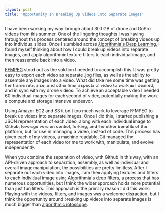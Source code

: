```yaml
---
layout: post
title: 'Opportunity In Breaking Up Videos Into Separate Images'
---
```

<p>I have been working my way through about 300 GB of drone and GoPro videos from this summer. One of the lingering thoughts I was having throughout this process centered around the concept of breaking videos up into individual slides. Once I stumbled across <a href="https://algorithmia.com/algorithms/deeplearning/DeepFilter">Algorithmia's Deep Learning</a>, I found myself thinking about how I could break up videos into separate images, and apply algorithmic texture filters to each individual image, and then reassemble back into a video.</p>
<p><a href="https://ffmpeg.org/">FFMPEG</a> stood out as the solution I needed to accomplish this. It was pretty easy to export each video as separate .jpg files, as well as the ability to assemble any images into a video. What did take me some time was getting the frame rate, size, and other finer aspects of video to work as I desired, and in sync with my drone videos. To achieve an acceptable video I needed 60 individual images for each second of video, potentially making the work a compute and storage intensive endeavor.</p>
<p>Using Amazon EC2 and S3 it isn't too much work to leverage FFMPEG to break up videos into separate images. Once I did this, I started publishing a JSON representation of each video, along with each individual image to Github, leverage version control, forking, and the other benefits of the platform, but for use in managing a video, instead of code. This process has given each of my videos, a machine readable, Git managed the representation of each video for me to work with, manipulate, and evolve independently.&nbsp;</p>
<p>When you combine the separation of video, with Github in this way, with an API-driven&nbsp;approach to separation, assembly, as well as individual and overall image manipulation, the possibilities are pretty limitless. After I separate out each video into images, I am then applying textures and filters to each individual image using Algorithmia's deep filters, a process that has numerous opportunities, but I think the wider approach holds more potential than just fun filters. This approach is the primary reason I did this work. Playing with the videos, filters, and images was a welcome distraction, but I think the opportunity around breaking up videos into separate images is much bigger than <a href="http://algorithmic.rotoscope.work">algorithmic rotoscope</a>.</p>
